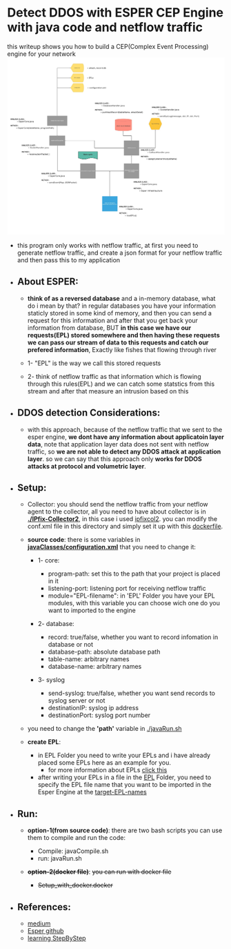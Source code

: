 # Detect DDOS with ESPER CEP Engine with java code and netflow traffic

this writeup shows you how to build a CEP(Complex Event Processing) engine for your network
![alt text](https://github.com/Alikhoshkholgh/DDOS-detection-ESPER-CEP-Engine/blob/main/CEP%20engine%20based%20on%20esper.jpeg)

+ this program only works with netflow traffic, at first you need to generate netflow traffic, and create a json format for your netflow traffic and then pass this to my application

+ ## About ESPER:
  + **think of as a reversed database** and a in-memory database, what do i mean by that? in regular databases you have your information staticly stored in some kind of memory, and then you can send a request for this information and after that you get back your information from database, BUT **in this case we have our requests(EPL) stored somewhere and then having these requests we can pass our stream of data to this requests and catch our prefered information**, Exactly like fishes that flowing through river

  + 1- "EPL" is the way we call this stored requests 
  + 2- think of netflow traffic as that information which is flowing through this rules(EPL) and we can catch some statstics from this stream and after that measure an intrusion based on this

+ ## DDOS detection Considerations:
  + with this approach, because of the netflow traffic that we sent to the esper engine, **we dont have any information about applicatoin layer data**, note that application layer data does not sent with netflow traffic, so **we are not able to detect any DDOS attack at application layer**. so we can say that this approach only **works for DDOS attacks at protocol and volumetric layer**.


+ ## Setup:
  + Collector: you should send the netflow traffic from your netflow agent to the collector, all you need to have about collector is in **[./IPfix-Collector2](https://github.com/Alikhoshkholgh/DDOS-detection-ESPER-CEP-Engine/tree/main/IPfix-Collector2)**, in this case i used [ipfixcol2](https://github.com/CESNET/ipfixcol2). you can modify the conf.xml file in this directory and simply set it up with this [dockerfile](https://github.com/Alikhoshkholgh/DDOS-detection-ESPER-CEP-Engine/blob/main/IPfix-Collector2/dockerfile.docker).
  
  + **source code**: there is some variables in **[javaClasses/configuration.xml](https://github.com/Alikhoshkholgh/DDOS-detection-ESPER-CEP-Engine/blob/main/javaClasses/configuration.xml)** that you need to change it: 
    + 1- core: 
      + program-path: set this to the path that your project is placed in it
      + listening-port: listening port for receiving netflow traffic
      + module="EPL-filename": in 'EPL' Folder you have your EPL modules, with this variable you can choose wich one do you want to imported to the engine
    
    + 2- database:
      + record: true/false, whether you want to record infomation in database or not
      + database-path: absolute database path
      + table-name: arbitrary names
      + database-name: arbitrary names
     
    + 3- syslog
      + send-syslog: true/false, whether you want send records to syslog server or not
      + destinationIP: syslog ip address
      + destinationPort: syslog port number
         
  + you need to change the **'path'** variable in [./javaRun.sh](https://github.com/Alikhoshkholgh/DDOS-detection-ESPER-CEP-Engine/blob/main/javaRun.sh)   
    
  + **create EPL**:
    + in EPL Folder you need to write your EPLs and i have already placed some EPLs here as an example for you. 
        + for more information about EPLs [click this](http://esper.espertech.com/release-7.1.0/esper-reference/html/gettingstarted.html#gettingstarted_steps_4)
    + after writing your EPLs in a file in the [EPL](https://github.com/Alikhoshkholgh/DDOS-detection-ESPER-CEP-Engine/tree/main/EPLs) Folder, you need to specify the EPL file name that you want to be imported in the Esper Engine at the [target-EPL-names](https://github.com/Alikhoshkholgh/DDOS-detection-ESPER-CEP-Engine/blob/main/EPLs/target-EPL-names)
    
    
+ ## Run:
  + **option-1(from source code)**: there are two bash scripts you can use them to compile and run the code:
    + Compile: javaCompile.sh
    + run: javaRun.sh
    
  + **~~option-2(docker file)~~**: ~~you can run with docker file~~
    + ~~Setup_with_docker.docker~~

+ ## References:
  + [medium](https://medium.com/@bruno.felix/complex-event-processing-with-esper-core-concepts-f97394b39c07)
  + [Esper github](https://github.com/espertechinc/esper)
  + [learning StepByStep](http://esper.espertech.com/release-7.1.0/esper-reference/html/gettingstarted.html)
